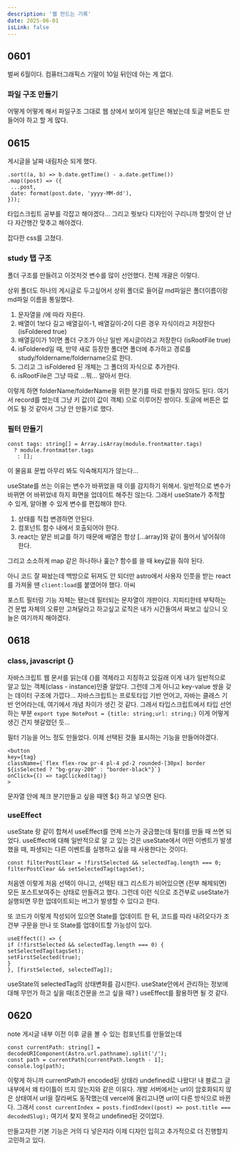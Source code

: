 ```yaml
---
description: '웹 만드는 기록'
date: 2025-06-01
isLink: false
---
```


## 0601

벌써 6월이다. 컴퓨터그래픽스 기말이 10일 뒤인데 아는 게 없다.

### 파일 구조 만들기

어떻게 어떻게 해서 파일구조 그대로 웹 상에서 보이게 일단은 해놨는데 토글 버튼도 만들어야 하고 할 게 많다.

## 0615

게시글을 날짜 내림차순 되게 했다.

```
.sort((a, b) => b.date.getTime() - a.date.getTime())
.map((post) => ({
 ...post,
 date: format(post.date, 'yyyy-MM-dd'),
}));
```

타입스크립트 공부를 각잡고 해야겠다...
그리고 뭣보다 디자인이 구리니까 할맛이 안 난다 자간행간 맞추고 해야겠다.

잡다한 css를 고쳤다.

### study 탭 구조

폴더 구조를 만들려고 이것저것 변수를 많이 선언했다.
전체 개괄은 이렇다.

상위 폴더도 하나의 게시글로 두고싶어서 상위 폴더로 들어갈 md파일은 폴더이름이랑 md파일 이름을 통일했다.

1. 문자열을 /에 따라 자른다.
2. 배열이 1보다 길고 배열길이-1, 배열길이-2이 다른 경우 자식이라고 저장한다(isFoldered true)
3. 배열길이가 1이면 폴더 구조가 아닌 일반 게시글이라고 저장한다 (isRootFile true)
4. isFoldered일 때, 만약 새로 등장한 폴더면 폴더에 추가하고 경로를 study/foldername/foldername으로 한다.
5. 그리고 그 isFoldered 된 개체는 그 폴더의 자식으로 추가한다.
6. isRootFile은 그냥 따로 ...뭐... 알아서 한다.

이렇게 하면 folderName/folderName을 위한 분기를 따로 만들지 않아도 된다.
여기서 record를 썼는데 그냥 키 값(이 값이 객체) 으로 이루어진 쌍이다.
토글에 버튼은 없어도 될 것 같아서 그냥 안 만들기로 했다.

### 필터 만들기

```
const tags: string[] = Array.isArray(module.frontmatter.tags)
  ? module.frontmatter.tags
   : [];
```

이 물음표 문법 아무리 봐도 익숙해지지가 않는다...

useState를 쓰는 이유는 변수가 바뀌었을 때 이를 감지하기 위해서.
일반적으로 변수가 바뀌면 어 바뀌었네 하지 화면을 업데이트 해주진 않는다.
그래서 useState가 추적할 수 있게, 알아볼 수 있게 변수를 편집해야 한다.

1. 상태를 직접 변경하면 안된다.
2. 컴포넌트 함수 내에서 호출되어야 한다.
3. react는 얕은 비교를 하기 때문에 배열은 항상 [...array]와 같이 풀어서 넣어줘야 한다.

그리고 소소하게 map 같은 하나하나 훑는? 함수를 쓸 때 key값을 줘야 된다.

아니 코드 잘 짜놨는데 백방으로 뒤져도 안 되더만 astro에서 사용자 인풋을 받는 react를 가져올 땐 `client:load`를 붙였어야 했다.
아씨

포스트 필터링 기능 자체는 됐는데 필터되는 문자열이 개판이다. 지피티한테 부탁하는 건 문법 자체의 오류만 고쳐달라고 하고싶고 로직은 내가 시간들여서 짜보고 싶으니 오늘은 여기까지 해야겠다.

## 0618

### class, javascript {}

자바스크립트 웹 문서를 읽는데 {}를 객체라고 지칭하고 있길래 이게 내가 일반적으로 알고 있는 객체(class - instance)인줄 알았다. 그런데 그게 아니고 key-value 쌍을 갖는 데이터 구조에 가깝다... 자바스크립트는 프로토타입 기반 언어고, 자바는 클래스 기반 언어라는데, 여기에서 개념 차이가 생긴 것 같다. 그래서 타입스크립트에서 타입 선언하는 부분 `export type NotePost = {title: string;url: string;}` 이게 어떻게 생긴 건지 헷갈렸던 듯...

필터 기능을 어느 정도 만들었다. 이제 선택된 것들 표시하는 기능을 만들어야겠다.

```
<button
key={tag}
className={`flex flex-row pr-4 pl-4 pd-2 rounded-[30px] border
${isSelected ? "bg-gray-200" : "border-black"}`}
onClick={() => tagClicked(tag)}
>
```

문자열 안에 체크 분기만들고 싶을 때엔 ${} 하고 넣으면 된다.

### useEffect

useState 랑 같이 합쳐서 useEffect를 언제 쓰는가 궁금했는데 필터를 만들 때 쓰면 되었다.
useEffect에 대해 일반적으로 알 고 있는 것은 useState에서 어떤 이벤트가 발생했을 때, 파생되는 다른 이벤트를 실행하고 싶을 때 사용한다는 것이다.

```
const filterPostClear = !firstSelected && selectedTag.length === 0;
filterPostClear && setSelectedTag(tagsSet);
```

처음엔 이렇게 처음 선택이 아니고, 선택된 태그 리스트가 비어있으면 (전부 해제되면) 모든 포스트보여주는 상태로 만들려고 했다. 그런데 이런 식으로 조건부로 useState가 실행되면 무한 업데이트되는 버그가 발생할 수 있다고 한다.

또 코드가 이렇게 작성되어 있으면 State를 업데이트 한 뒤, 코드를 따라 내려오다가 조건부 구문을 만나 또 State를 업데이트할 가능성이 있다.

```
useEffect(() => {
if (!firstSelected && selectedTag.length === 0) {
setSelectedTag(tagsSet);
setFirstSelected(true);
}
}, [firstSelected, selectedTag]);
```

useState의 selectedTag의 상태변화를 감시한다. useState안에서 관리하는 정보에 대해 무언가 하고 싶을 때(조건문을 쓰고 싶을 때? ) useEffect를 활용하면 될 것 같다.

## 0620

note 게시글 내부 이전 이후 글을 볼 수 있는 컴포넌트를 만들었는데

```
const currentPath: string[] = decodeURIComponent(Astro.url.pathname).split('/');
const path = currentPath[currentPath.length - 1];
console.log(path);
```

이렇게 하니까 currentPath가 encoded된 상태라 undefined로 나왔다! 내 블로그 글 내부에서 왜 타이틀이 뜨지 않는지와 같은 이유다. 개발 서버에서는 url이 암호화되지 않은 상태여서 url을 잘라써도 동작했는데 vercel에 올리고나면 url이 다른 방식으로 바뀐다. 그래서
`const currentIndex = posts.findIndex((post) => post.title === decodedSlug);` 여기서 찾지 못하고 undefined된 것이었다.

만들고자한 기본 기능은 거의 다 넣은지라 이제 디자인 입히고 추가적으로 더 진행할지 고민하고 있다. 